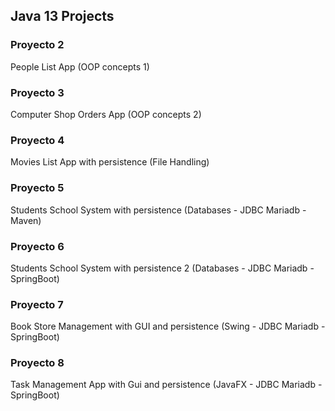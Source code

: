 
## Java 13 Projects

### Proyecto 2

People List App (OOP concepts 1)

### Proyecto 3

Computer Shop Orders App (OOP concepts 2)

### Proyecto 4

Movies List App with persistence (File Handling)

### Proyecto 5

Students School System with persistence (Databases - JDBC Mariadb - Maven)

### Proyecto 6

Students School System with persistence 2 (Databases - JDBC Mariadb - SpringBoot)

### Proyecto 7

Book Store Management with GUI and persistence (Swing - JDBC Mariadb - SpringBoot)

### Proyecto 8

Task Management App with Gui and persistence (JavaFX - JDBC Mariadb - SpringBoot)
